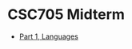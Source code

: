 CSC705 Midterm
==============

- [Part 1, Languages](https://jncraton-csc705-midterm.netlify.com/s1-languages.html)